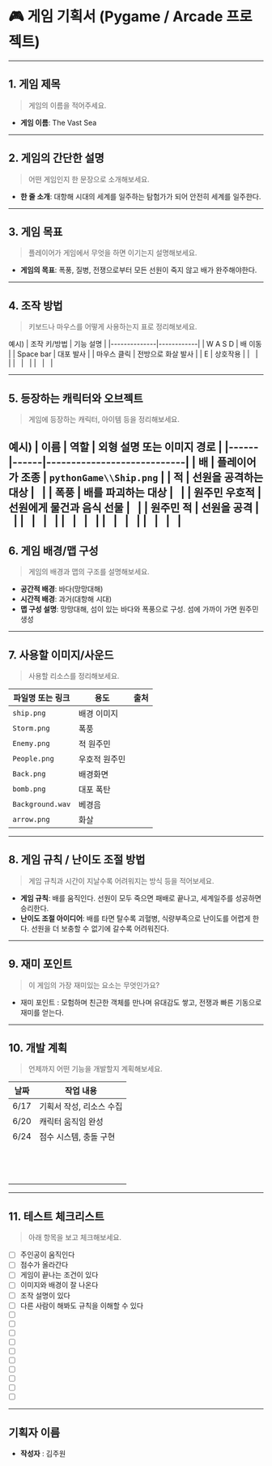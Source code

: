 # 🎮 게임 기획서 (Pygame / Arcade 프로젝트)

---

## 1. 게임 제목
> 게임의 이름을 적어주세요.

- **게임 이름**: The Vast Sea

---

## 2. 게임의 간단한 설명
> 어떤 게임인지 한 문장으로 소개해보세요.

- **한 줄 소개**: 대항해 시대의 세계를 일주하는 탐험가가 되어 안전히 세계를 일주한다.

---

## 3. 게임 목표
> 플레이어가 게임에서 무엇을 하면 이기는지 설명해보세요.

- **게임의 목표**: 폭풍, 질병, 전쟁으로부터 모든 선원이 죽지 않고 배가 완주해야한다.

---

## 4. 조작 방법
> 키보드나 마우스를 어떻게 사용하는지 표로 정리해보세요.

예시)
| 조작 키/방법 | 기능 설명 |
|--------------|------------|
| W A S D | 배 이동 |
| Space bar | 대포 발사 |
| 마우스 클릭 | 전방으로 화살 발사 |
| E | 상호작용 |
| &nbsp; | &nbsp; |
| &nbsp; | &nbsp; |
| &nbsp; | &nbsp; |


---

## 5. 등장하는 캐릭터와 오브젝트
> 게임에 등장하는 캐릭터, 아이템 등을 정리해보세요.

예시)
| 이름 | 역할 | 외형 설명 또는 이미지 경로 |
|------|------|----------------------------|
| 배 | 플레이어가 조종 | `pythonGame\\Ship.png` |
| 적 | 선원을 공격하는 대상 | &nbsp; |
| 폭풍 | 배를 파괴하는 대상 | &nbsp; |
| 원주민 우호적 | 선원에게 물건과 음식 선물 | &nbsp; |
| 원주민 적 | 선원을 공격 | &nbsp; |
| &nbsp; | &nbsp; | &nbsp; |
| &nbsp; | &nbsp; | &nbsp; |
| &nbsp; | &nbsp; | &nbsp; |
| &nbsp; | &nbsp; | &nbsp; |
---

## 6. 게임 배경/맵 구성
> 게임의 배경과 맵의 구조를 설명해보세요.

- **공간적 배경**: 바다(망망대해)
- **시간적 배경**: 과거(대항해 시대)
- **맵 구성 설명**: 망망대해, 섬이 있는 바다와 폭풍으로 구성. 섬에 가까이 가면 원주민 생성

---

## 7. 사용할 이미지/사운드
> 사용할 리소스를 정리해보세요.

| 파일명 또는 링크 | 용도 | 출처 |
|------------------|------|--------|
| `ship.png` | 배경 이미지 |  |
| `Storm.png` | 폭풍 |  |
| `Enemy.png` | 적 원주민 | &nbsp; |
| `People.png` | 우호적 원주민 | &nbsp; |
| `Back.png` | 배경화면 | &nbsp; |
| `bomb.png` | 대포 폭탄 | &nbsp; |
| `Background.wav` | 베경음 | &nbsp; |
| `arrow.png` | 화살 | &nbsp; |

---

## 8. 게임 규칙 / 난이도 조절 방법
> 게임 규칙과 시간이 지날수록 어려워지는 방식 등을 적어보세요.

- **게임 규칙**: 배를 움직인다. 선원이 모두 죽으면 패배로 끝나고, 세계일주를 성공하면 승리한다.
- **난이도 조절 아이디어**: 배를 타면 탈수록 괴혈병, 식량부족으로 난이도를 어렵게 한다. 선원을 더 보충할 수 없기에 갈수록 어려워진다.

---

## 9. 재미 포인트
> 이 게임의 가장 재미있는 요소는 무엇인가요?

- 재미 포인트 : 모험하며 친근한 객체를 만나며 유대감도 쌓고, 전쟁과 빠른 기동으로 재미를 얻는다.
---

## 10. 개발 계획
> 언제까지 어떤 기능을 개발할지 계획해보세요.

| 날짜 | 작업 내용 |
|------|-----------|
| 6/17 | 기획서 작성, 리소스 수집 |
| 6/20 | 캐릭터 움직임 완성 |
| 6/24 | 점수 시스템, 충돌 구현 |
| &nbsp; | &nbsp; | 
| &nbsp; | &nbsp; | 
| &nbsp; | &nbsp; | 

---

## 11. 테스트 체크리스트
> 아래 항목을 보고 체크해보세요.

- [ ] 주인공이 움직인다  
- [ ] 점수가 올라간다  
- [ ] 게임이 끝나는 조건이 있다  
- [ ] 이미지와 배경이 잘 나온다  
- [ ] 조작 설명이 있다  
- [ ] 다른 사람이 해봐도 규칙을 이해할 수 있다  
- [ ] &nbsp;
- [ ] &nbsp;
- [ ] &nbsp;
- [ ] &nbsp;
- [ ] &nbsp;
- [ ] &nbsp;
- [ ] &nbsp;
- [ ] &nbsp;
- [ ] &nbsp;
- [ ] &nbsp;

---

## 기획자 이름

- **작성자** : 김주원
